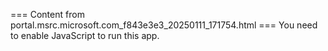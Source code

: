 === Content from portal.msrc.microsoft.com_f843e3e3_20250111_171754.html ===
You need to enable JavaScript to run this app.
